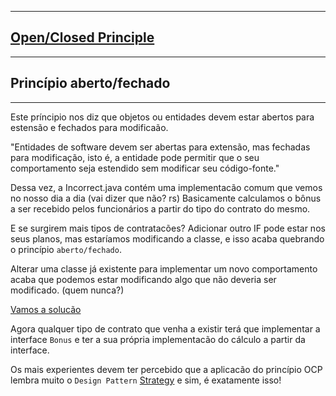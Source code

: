 ________________________________________
## [Open/Closed Principle](https://pt.wikipedia.org/wiki/Princ%C3%ADpio_do_aberto/fechado)
________________________________________
## Princípio aberto/fechado
________________________________________

Este príncipio nos diz que objetos ou entidades devem estar abertos para estensão e fechados para modificaão.

"Entidades de software devem ser abertas para extensão, mas fechadas para modificação, isto é, 
a entidade pode permitir que o seu comportamento seja estendido sem modificar seu código-fonte."

Dessa vez, a Incorrect.java contém uma implementacão comum que vemos no nosso dia a dia (vai dizer que não? rs)
Basicamente calculamos o bônus a ser recebido pelos funcionários a partir do tipo do contrato do mesmo.

E se surgirem mais tipos de contratacões? Adicionar outro IF pode estar nos seus planos, mas estaríamos modificando a classe, e isso
acaba quebrando o princípio `aberto/fechado`.

Alterar uma classe já existente para implementar um novo comportamento acaba que podemos 
estar modificando algo que não deveria ser modificado. (quem nunca?)

[Vamos a solucão]()

Agora qualquer tipo de contrato que venha a existir terá que implementar a interface `Bonus` 
e ter a sua própria implementacão do cálculo a partir da interface.

Os mais experientes devem ter percebido que a aplicacão do 
princípio OCP lembra muito o `Design Pattern` [Strategy](https://www.tutorialspoint.com/design_pattern/strategy_pattern.htm#:~:text=In%20Strategy%20pattern%2C%20a%20class,as%20per%20its%20strategy%20object.) e sim, é exatamente isso!
